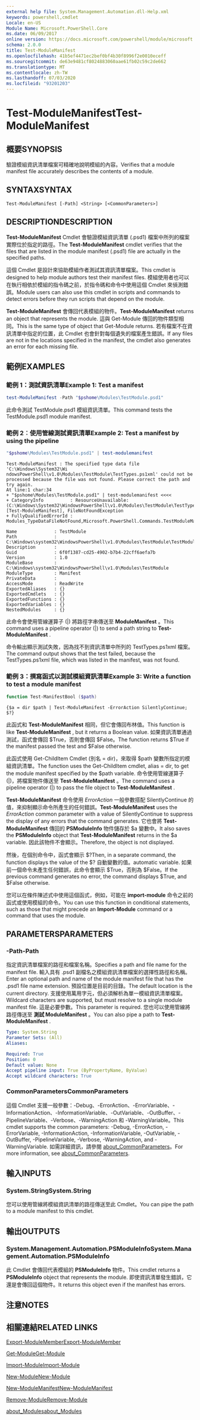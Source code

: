 ```yaml
---
external help file: System.Management.Automation.dll-Help.xml
keywords: powershell,cmdlet
Locale: en-US
Module Name: Microsoft.PowerShell.Core
ms.date: 06/09/2017
online version: https://docs.microsoft.com/powershell/module/microsoft.powershell.core/test-modulemanifest?view=powershell-7&WT.mc_id=ps-gethelp
schema: 2.0.0
title: Test-ModuleManifest
ms.openlocfilehash: 41b5ef4471ec2bef0bf4b30f8996f2e0010eceff
ms.sourcegitcommit: de63e9481cf8024883060aae61fb02c59c2de662
ms.translationtype: MT
ms.contentlocale: zh-TW
ms.lasthandoff: 07/03/2020
ms.locfileid: "93201203"
---
```

# <span data-ttu-id="5910e-103">Test-ModuleManifest</span><span class="sxs-lookup"><span data-stu-id="5910e-103">Test-ModuleManifest</span></span>

## <span data-ttu-id="5910e-104">概要</span><span class="sxs-lookup"><span data-stu-id="5910e-104">SYNOPSIS</span></span>
<span data-ttu-id="5910e-105">驗證模組資訊清單檔案可精確地說明模組的內容。</span><span class="sxs-lookup"><span data-stu-id="5910e-105">Verifies that a module manifest file accurately describes the contents of a module.</span></span>

## <span data-ttu-id="5910e-106">SYNTAX</span><span class="sxs-lookup"><span data-stu-id="5910e-106">SYNTAX</span></span>

```
Test-ModuleManifest [-Path] <String> [<CommonParameters>]
```

## <span data-ttu-id="5910e-107">DESCRIPTION</span><span class="sxs-lookup"><span data-stu-id="5910e-107">DESCRIPTION</span></span>

<span data-ttu-id="5910e-108">**Test-ModuleManifest** Cmdlet 會驗證模組資訊清單 (.psd1) 檔案中所列的檔案實際位於指定的路徑。</span><span class="sxs-lookup"><span data-stu-id="5910e-108">The **Test-ModuleManifest** cmdlet verifies that the files that are listed in the module manifest (.psd1) file are actually in the specified paths.</span></span>

<span data-ttu-id="5910e-109">這個 Cmdlet 是設計來協助模組作者測試其資訊清單檔案。</span><span class="sxs-lookup"><span data-stu-id="5910e-109">This cmdlet is designed to help module authors test their manifest files.</span></span>
<span data-ttu-id="5910e-110">模組使用者也可以在執行相依於模組的指令碼之前，於指令碼和命令中使用這個 Cmdlet 來偵測錯誤。</span><span class="sxs-lookup"><span data-stu-id="5910e-110">Module users can also use this cmdlet in scripts and commands to detect errors before they run scripts that depend on the module.</span></span>

<span data-ttu-id="5910e-111">**Test-ModuleManifest** 會傳回代表模組的物件。</span><span class="sxs-lookup"><span data-stu-id="5910e-111">**Test-ModuleManifest** returns an object that represents the module.</span></span>
<span data-ttu-id="5910e-112">這與 Get-Module 傳回的物件類型相同。</span><span class="sxs-lookup"><span data-stu-id="5910e-112">This is the same type of object that Get-Module returns.</span></span>
<span data-ttu-id="5910e-113">若有檔案不在資訊清單中指定的位置，此 Cmdlet 也會針對每個遺失的檔案產生錯誤。</span><span class="sxs-lookup"><span data-stu-id="5910e-113">If any files are not in the locations specified in the manifest, the cmdlet also generates an error for each missing file.</span></span>

## <span data-ttu-id="5910e-114">範例</span><span class="sxs-lookup"><span data-stu-id="5910e-114">EXAMPLES</span></span>

### <span data-ttu-id="5910e-115">範例 1：測試資訊清單</span><span class="sxs-lookup"><span data-stu-id="5910e-115">Example 1: Test a manifest</span></span>

```powershell
test-ModuleManifest -Path "$pshome\Modules\TestModule.psd1"
```

<span data-ttu-id="5910e-116">此命令測試 TestModule.psd1 模組資訊清單。</span><span class="sxs-lookup"><span data-stu-id="5910e-116">This command tests the TestModule.psd1 module manifest.</span></span>

### <span data-ttu-id="5910e-117">範例 2︰使用管線測試資訊清單</span><span class="sxs-lookup"><span data-stu-id="5910e-117">Example 2: Test a manifest by using the pipeline</span></span>

```powershell
"$pshome\Modules\TestModule.psd1" | test-modulemanifest
```

```Output
Test-ModuleManifest : The specified type data file 'C:\Windows\System32\Wi
ndowsPowerShell\v1.0\Modules\TestModule\TestTypes.ps1xml' could not be processed because the file was not found. Please correct the path and try again.
At line:1 char:34
+ "$pshome\Modules\TestModule.psd1" | test-modulemanifest <<<<
+ CategoryInfo          : ResourceUnavailable: (C:\Windows\System32\WindowsPowerShell\v1.0\Modules\TestModule\TestTypes.ps1xml:String) [Test-ModuleManifest], FileNotFoundException
+ FullyQualifiedErrorId : Modules_TypeDataFileNotFound,Microsoft.PowerShell.Commands.TestModuleManifestCommandName

Name              : TestModule
Path              : C:\Windows\system32\WindowsPowerShell\v1.0\Modules\TestModule\TestModule.psd1
Description       :
Guid              : 6f0f1387-cd25-4902-b7b4-22cff6aefa7b
Version           : 1.0
ModuleBase        : C:\Windows\system32\WindowsPowerShell\v1.0\Modules\TestModule
ModuleType        : Manifest
PrivateData       :
AccessMode        : ReadWrite
ExportedAliases   : {}
ExportedCmdlets   : {}
ExportedFunctions : {}
ExportedVariables : {}
NestedModules     : {}
```

<span data-ttu-id="5910e-118">此命令會使用管線運算子 (|) 將路徑字串傳送至 **ModuleManifest** 。</span><span class="sxs-lookup"><span data-stu-id="5910e-118">This command uses a pipeline operator (|) to send a path string to **Test-ModuleManifest** .</span></span>

<span data-ttu-id="5910e-119">命令輸出顯示測試失敗，因為找不到資訊清單中所列的 TestTypes.ps1xml 檔案。</span><span class="sxs-lookup"><span data-stu-id="5910e-119">The command output shows that the test failed, because the TestTypes.ps1xml file, which was listed in the manifest, was not found.</span></span>

### <span data-ttu-id="5910e-120">範例 3：撰寫函式以測試模組資訊清單</span><span class="sxs-lookup"><span data-stu-id="5910e-120">Example 3: Write a function to test a module manifest</span></span>

```powershell
function Test-ManifestBool ($path)
```

```Output
{$a = dir $path | Test-ModuleManifest -ErrorAction SilentlyContinue; $?}
```

<span data-ttu-id="5910e-121">此函式和 **Test-ModuleManifest** 相同，但它會傳回布林值。</span><span class="sxs-lookup"><span data-stu-id="5910e-121">This function is like **Test-ModuleManifest** , but it returns a Boolean value.</span></span>
<span data-ttu-id="5910e-122">如果資訊清單通過測試，函式會傳回 $True，否則會傳回 $False。</span><span class="sxs-lookup"><span data-stu-id="5910e-122">The function returns $True if the manifest passed the test and $False otherwise.</span></span>

<span data-ttu-id="5910e-123">此函式使用 Get-ChildItem Cmdlet (別名 = dir)，來取得 $path 變數所指定的模組資訊清單。</span><span class="sxs-lookup"><span data-stu-id="5910e-123">The function uses the Get-ChildItem cmdlet, alias = dir, to get the module manifest specified by the $path variable.</span></span>
<span data-ttu-id="5910e-124">命令使用管線運算子 (|)，將檔案物件傳送至 **Test-ModuleManifest** 。</span><span class="sxs-lookup"><span data-stu-id="5910e-124">The command uses a pipeline operator (|) to pass the file object to **Test-ModuleManifest** .</span></span>

<span data-ttu-id="5910e-125">**Test-ModuleManifest** 命令使用 *ErrorAction* 一般參數搭配 SilentlyContinue 的值，來抑制顯示命令所產生的任何錯誤。</span><span class="sxs-lookup"><span data-stu-id="5910e-125">**Test-ModuleManifest** uses the *ErrorAction* common parameter with a value of SilentlyContinue to suppress the display of any errors that the command generates.</span></span>
<span data-ttu-id="5910e-126">它也會將 **Test-ModuleManifest** 傳回的 **PSModuleInfo** 物件儲存於 $a 變數中。</span><span class="sxs-lookup"><span data-stu-id="5910e-126">It also saves the **PSModuleInfo** object that **Test-ModuleManifest** returns in the $a variable.</span></span>
<span data-ttu-id="5910e-127">因此該物件不會顯示。</span><span class="sxs-lookup"><span data-stu-id="5910e-127">Therefore, the object is not displayed.</span></span>

<span data-ttu-id="5910e-128">然後，在個別命令中，函式會顯示 $?</span><span class="sxs-lookup"><span data-stu-id="5910e-128">Then, in a separate command, the function displays the value of the $?</span></span>
<span data-ttu-id="5910e-129">自動變數的值。</span><span class="sxs-lookup"><span data-stu-id="5910e-129">automatic variable.</span></span>
<span data-ttu-id="5910e-130">如果前一個命令未產生任何錯誤，此命令會顯示 $True，否則為 $False。</span><span class="sxs-lookup"><span data-stu-id="5910e-130">If the previous command generates no error, the command displays $True, and $False otherwise.</span></span>

<span data-ttu-id="5910e-131">您可以在條件陳述式中使用這個函式，例如，可能在 **import-module** 命令之前的函式或使用模組的命令。</span><span class="sxs-lookup"><span data-stu-id="5910e-131">You can use this function in conditional statements, such as those that might precede an **Import-Module** command or a command that uses the module.</span></span>

## <span data-ttu-id="5910e-132">PARAMETERS</span><span class="sxs-lookup"><span data-stu-id="5910e-132">PARAMETERS</span></span>

### <span data-ttu-id="5910e-133">-Path</span><span class="sxs-lookup"><span data-stu-id="5910e-133">-Path</span></span>

<span data-ttu-id="5910e-134">指定資訊清單檔案的路徑和檔案名稱。</span><span class="sxs-lookup"><span data-stu-id="5910e-134">Specifies a path and file name for the manifest file.</span></span>
<span data-ttu-id="5910e-135">輸入具有 .psd1 副檔名之模組資訊清單檔案的選擇性路徑和名稱。</span><span class="sxs-lookup"><span data-stu-id="5910e-135">Enter an optional path and name of the module manifest file that has the .psd1 file name extension.</span></span>
<span data-ttu-id="5910e-136">預設位置是目前的目錄。</span><span class="sxs-lookup"><span data-stu-id="5910e-136">The default location is the current directory.</span></span>
<span data-ttu-id="5910e-137">支援使用萬用字元，但必須解析為單一模組資訊清單檔案。</span><span class="sxs-lookup"><span data-stu-id="5910e-137">Wildcard characters are supported, but must resolve to a single module manifest file.</span></span>
<span data-ttu-id="5910e-138">這是必要參數。</span><span class="sxs-lookup"><span data-stu-id="5910e-138">This parameter is required.</span></span>
<span data-ttu-id="5910e-139">您也可以使用管線將路徑傳送至 **測試 ModuleManifest** 。</span><span class="sxs-lookup"><span data-stu-id="5910e-139">You can also pipe a path to **Test-ModuleManifest** .</span></span>

```yaml
Type: System.String
Parameter Sets: (All)
Aliases:

Required: True
Position: 0
Default value: None
Accept pipeline input: True (ByPropertyName, ByValue)
Accept wildcard characters: True
```

### <span data-ttu-id="5910e-140">CommonParameters</span><span class="sxs-lookup"><span data-stu-id="5910e-140">CommonParameters</span></span>

<span data-ttu-id="5910e-141">這個 Cmdlet 支援一般參數：-Debug、-ErrorAction、-ErrorVariable、-InformationAction、-InformationVariable、-OutVariable、-OutBuffer、-PipelineVariable、-Verbose、-WarningAction 和 -WarningVariable。</span><span class="sxs-lookup"><span data-stu-id="5910e-141">This cmdlet supports the common parameters: -Debug, -ErrorAction, -ErrorVariable, -InformationAction, -InformationVariable, -OutVariable, -OutBuffer, -PipelineVariable, -Verbose, -WarningAction, and -WarningVariable.</span></span> <span data-ttu-id="5910e-142">如需詳細資訊，請參閱 [about_CommonParameters](https://go.microsoft.com/fwlink/?LinkID=113216)。</span><span class="sxs-lookup"><span data-stu-id="5910e-142">For more information, see [about_CommonParameters](https://go.microsoft.com/fwlink/?LinkID=113216).</span></span>

## <span data-ttu-id="5910e-143">輸入</span><span class="sxs-lookup"><span data-stu-id="5910e-143">INPUTS</span></span>

### <span data-ttu-id="5910e-144">System.String</span><span class="sxs-lookup"><span data-stu-id="5910e-144">System.String</span></span>

<span data-ttu-id="5910e-145">您可以使用管線將模組資訊清單的路徑傳送至此 Cmdlet。</span><span class="sxs-lookup"><span data-stu-id="5910e-145">You can pipe the path to a module manifest to this cmdlet.</span></span>

## <span data-ttu-id="5910e-146">輸出</span><span class="sxs-lookup"><span data-stu-id="5910e-146">OUTPUTS</span></span>

### <span data-ttu-id="5910e-147">System.Management.Automation.PSModuleInfo</span><span class="sxs-lookup"><span data-stu-id="5910e-147">System.Management.Automation.PSModuleInfo</span></span>

<span data-ttu-id="5910e-148">此 Cmdlet 會傳回代表模組的 **PSModuleInfo** 物件。</span><span class="sxs-lookup"><span data-stu-id="5910e-148">This cmdlet returns a **PSModuleInfo** object that represents the module.</span></span>
<span data-ttu-id="5910e-149">即使資訊清單發生錯誤，它還是會傳回這個物件。</span><span class="sxs-lookup"><span data-stu-id="5910e-149">It returns this object even if the manifest has errors.</span></span>

## <span data-ttu-id="5910e-150">注意</span><span class="sxs-lookup"><span data-stu-id="5910e-150">NOTES</span></span>

## <span data-ttu-id="5910e-151">相關連結</span><span class="sxs-lookup"><span data-stu-id="5910e-151">RELATED LINKS</span></span>

[<span data-ttu-id="5910e-152">Export-ModuleMember</span><span class="sxs-lookup"><span data-stu-id="5910e-152">Export-ModuleMember</span></span>](Export-ModuleMember.md)

[<span data-ttu-id="5910e-153">Get-Module</span><span class="sxs-lookup"><span data-stu-id="5910e-153">Get-Module</span></span>](Get-Module.md)

[<span data-ttu-id="5910e-154">Import-Module</span><span class="sxs-lookup"><span data-stu-id="5910e-154">Import-Module</span></span>](Import-Module.md)

[<span data-ttu-id="5910e-155">New-Module</span><span class="sxs-lookup"><span data-stu-id="5910e-155">New-Module</span></span>](New-Module.md)

[<span data-ttu-id="5910e-156">New-ModuleManifest</span><span class="sxs-lookup"><span data-stu-id="5910e-156">New-ModuleManifest</span></span>](New-ModuleManifest.md)

[<span data-ttu-id="5910e-157">Remove-Module</span><span class="sxs-lookup"><span data-stu-id="5910e-157">Remove-Module</span></span>](Remove-Module.md)

[<span data-ttu-id="5910e-158">about_Modules</span><span class="sxs-lookup"><span data-stu-id="5910e-158">about_Modules</span></span>](About/about_Modules.md)
